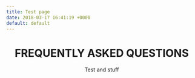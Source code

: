 ```yaml
---
title: Test page
date: 2018-03-17 16:41:19 +0000
default: default
---
```

<div class="container-top">
  <header class="block-wrap">
    <h1 class="block-title">FREQUENTLY ASKED QUESTIONS</h1>
      <div class="block-content">
        <p>Test and stuff</p>
      </div>
  </header>
</div>
